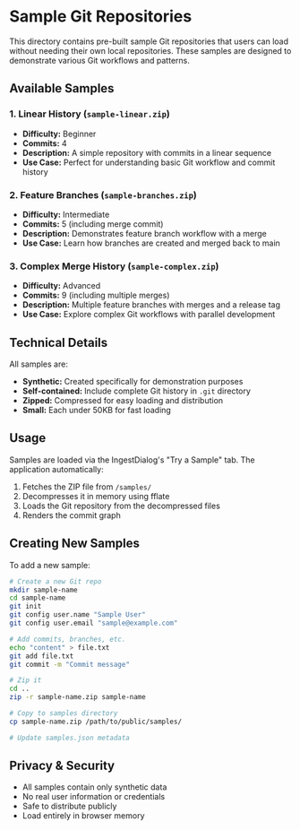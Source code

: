 # Sample Git Repositories

This directory contains pre-built sample Git repositories that users can load without needing their own local repositories. These samples are designed to demonstrate various Git workflows and patterns.

## Available Samples

### 1. Linear History (`sample-linear.zip`)
- **Difficulty:** Beginner
- **Commits:** 4
- **Description:** A simple repository with commits in a linear sequence
- **Use Case:** Perfect for understanding basic Git workflow and commit history

### 2. Feature Branches (`sample-branches.zip`)
- **Difficulty:** Intermediate
- **Commits:** 5 (including merge commit)
- **Description:** Demonstrates feature branch workflow with a merge
- **Use Case:** Learn how branches are created and merged back to main

### 3. Complex Merge History (`sample-complex.zip`)
- **Difficulty:** Advanced
- **Commits:** 9 (including multiple merges)
- **Description:** Multiple feature branches with merges and a release tag
- **Use Case:** Explore complex Git workflows with parallel development

## Technical Details

All samples are:
- **Synthetic:** Created specifically for demonstration purposes
- **Self-contained:** Include complete Git history in `.git` directory
- **Zipped:** Compressed for easy loading and distribution
- **Small:** Each under 50KB for fast loading

## Usage

Samples are loaded via the IngestDialog's "Try a Sample" tab. The application automatically:
1. Fetches the ZIP file from `/samples/`
2. Decompresses it in memory using fflate
3. Loads the Git repository from the decompressed files
4. Renders the commit graph

## Creating New Samples

To add a new sample:

```bash
# Create a new Git repo
mkdir sample-name
cd sample-name
git init
git config user.name "Sample User"
git config user.email "sample@example.com"

# Add commits, branches, etc.
echo "content" > file.txt
git add file.txt
git commit -m "Commit message"

# Zip it
cd ..
zip -r sample-name.zip sample-name

# Copy to samples directory
cp sample-name.zip /path/to/public/samples/

# Update samples.json metadata
```

## Privacy & Security

- All samples contain only synthetic data
- No real user information or credentials
- Safe to distribute publicly
- Load entirely in browser memory
